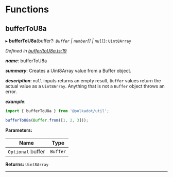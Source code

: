 

# Functions

<a id="buffertou8a"></a>

##  bufferToU8a

▸ **bufferToU8a**(buffer?: *`Buffer` | `number`[] | `null`*): `Uint8Array`

*Defined in [buffer/toU8a.ts:19](https://github.com/polkadot-js/common/blob/1e6eb2c/packages/util/src/buffer/toU8a.ts#L19)*

*__name__*: bufferToU8a

*__summary__*: Creates a Uint8Array value from a Buffer object.

*__description__*: `null` inputs returns an empty result, `Buffer` values return the actual value as a `Uint8Array`. Anything that is not a `Buffer` object throws an error.

*__example__*:   

```javascript
import { bufferToU8a } from '@polkadot/util';

bufferToU8a(Buffer.from([1, 2, 3]));
```

**Parameters:**

| Name | Type |
| ------ | ------ |
| `Optional` buffer | `Buffer` | `number`[] | `null` |

**Returns:** `Uint8Array`

___

